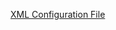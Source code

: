 [XML Configuration File](https://docs.jboss.org/hibernate/orm/3.3/reference/en-US/html/session-configuration.html#configuration-xmlconfig)
<br>
